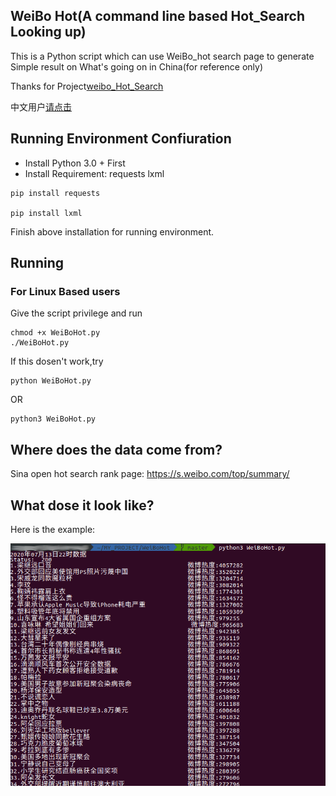 ## WeiBo Hot(A command line based Hot_Search Looking up)
This is a Python script which can use WeiBo_hot search page to generate Simple result on What's going on in China(for reference only)

Thanks for Project[weibo_Hot_Search](https://github.com/Writeup001/weibo_Hot_Search)

中文用户[请点击](https://github.com/zhzhzhy/WeiBoHot/blob/master/README_CN.md)
## Running Environment Confiuration
- Install Python 3.0 + First
- Install Requirement: requests lxml
```
pip install requests

pip install lxml
```
Finish above installation for running environment.
## Running
### For Linux Based users
Give the script privilege and run
```
chmod +x WeiBoHot.py
./WeiBoHot.py
```
If this dosen't work,try
```
python WeiBoHot.py
```
OR
```
python3 WeiBoHot.py
```
## Where does the data come from?
Sina open hot search rank page: https://s.weibo.com/top/summary/
## What dose it look like?
Here is the example:

![result.png](/img/result.png)

